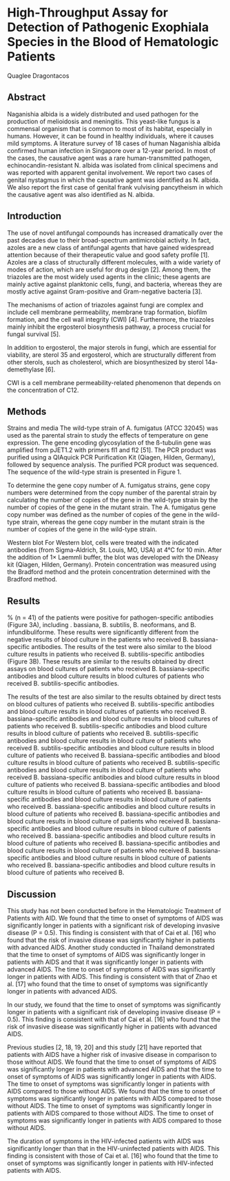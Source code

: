 # High-Throughput Assay for Detection of Pathogenic Exophiala Species in the Blood of Hematologic Patients
Quaglee Dragontacos


## Abstract
Naganishia albida is a widely distributed and used pathogen for the production of melioidosis and meningitis. This yeast-like fungus is a commensal organism that is common to most of its habitat, especially in humans. However, it can be found in healthy individuals, where it causes mild symptoms. A literature survey of 18 cases of human Naganishia albida confirmed human infection in Singapore over a 12-year period. In most of the cases, the causative agent was a rare human-transmitted pathogen, echinocandin-resistant N. albida was isolated from clinical specimens and was reported with apparent genital involvement. We report two cases of genital nystagmus in which the causative agent was identified as N. albida. We also report the first case of genital frank vulvising pancytheism in which the causative agent was also identified as N. albida.


## Introduction
The use of novel antifungal compounds has increased dramatically over the past decades due to their broad-spectrum antimicrobial activity. In fact, azoles are a new class of antifungal agents that have gained widespread attention because of their therapeutic value and good safety profile [1]. Azoles are a class of structurally different molecules, with a wide variety of modes of action, which are useful for drug design [2]. Among them, the triazoles are the most widely used agents in the clinic; these agents are mainly active against planktonic cells, fungi, and bacteria, whereas they are mostly active against Gram-positive and Gram-negative bacteria [3].

The mechanisms of action of triazoles against fungi are complex and include cell membrane permeability, membrane trap formation, biofilm formation, and the cell wall integrity (CWI) [4]. Furthermore, the triazoles mainly inhibit the ergosterol biosynthesis pathway, a process crucial for fungal survival [5].

In addition to ergosterol, the major sterols in fungi, which are essential for viability, are sterol 35 and ergosterol, which are structurally different from other sterols, such as cholesterol, which are biosynthesized by sterol 14a-demethylase [6].

CWI is a cell membrane permeability-related phenomenon that depends on the concentration of C12.


## Methods
Strains and media
The wild-type strain of A. fumigatus (ATCC 32045) was used as the parental strain to study the effects of temperature on gene expression. The gene encoding glycosylation of the ß-tubulin gene was amplified from pJET1.2 with primers fl1 and fl2 [51]. The PCR product was purified using a QIAquick PCR Purification Kit (Qiagen, Hilden, Germany), followed by sequence analysis. The purified PCR product was sequenced. The sequence of the wild-type strain is presented in Figure 1.

To determine the gene copy number of A. fumigatus strains, gene copy numbers were determined from the copy number of the parental strain by calculating the number of copies of the gene in the wild-type strain by the number of copies of the gene in the mutant strain. The A. fumigatus gene copy number was defined as the number of copies of the gene in the wild-type strain, whereas the gene copy number in the mutant strain is the number of copies of the gene in the wild-type strain.

Western blot
For Western blot, cells were treated with the indicated antibodies (from Sigma-Aldrich, St. Louis, MO, USA) at 4°C for 10 min. After the addition of 1× Laemmli buffer, the blot was developed with the DNeasy kit (Qiagen, Hilden, Germany). Protein concentration was measured using the Bradford method and the protein concentration determined with the Bradford method.


## Results
% (n = 41) of the patients were positive for pathogen-specific antibodies (Figure 3A), including . bassiana, B. subtilis, B. neoformans, and B. infundibuliforme. These results were significantly different from the negative results of blood culture in the patients who received B. bassiana-specific antibodies. The results of the test were also similar to the blood culture results in patients who received B. subtilis-specific antibodies (Figure 3B). These results are similar to the results obtained by direct assays on blood cultures of patients who received B. bassiana-specific antibodies and blood culture results in blood cultures of patients who received B. subtilis-specific antibodies.

The results of the test are also similar to the results obtained by direct tests on blood cultures of patients who received B. subtilis-specific antibodies and blood culture results in blood cultures of patients who received B. bassiana-specific antibodies and blood culture results in blood cultures of patients who received B. subtilis-specific antibodies and blood culture results in blood culture of patients who received B. subtilis-specific antibodies and blood culture results in blood culture of patients who received B. subtilis-specific antibodies and blood culture results in blood culture of patients who received B. bassiana-specific antibodies and blood culture results in blood culture of patients who received B. subtilis-specific antibodies and blood culture results in blood culture of patients who received B. bassiana-specific antibodies and blood culture results in blood culture of patients who received B. bassiana-specific antibodies and blood culture results in blood culture of patients who received B. bassiana-specific antibodies and blood culture results in blood culture of patients who received B. bassiana-specific antibodies and blood culture results in blood culture of patients who received B. bassiana-specific antibodies and blood culture results in blood culture of patients who received B. bassiana-specific antibodies and blood culture results in blood culture of patients who received B. bassiana-specific antibodies and blood culture results in blood culture of patients who received B. bassiana-specific antibodies and blood culture results in blood culture of patients who received B. bassiana-specific antibodies and blood culture results in blood culture of patients who received B. bassiana-specific antibodies and blood culture results in blood culture of patients who received B.


## Discussion
This study has not been conducted before in the Hematologic Treatment of Patients with AID. We found that the time to onset of symptoms of AIDS was significantly longer in patients with a significant risk of developing invasive disease (P = 0.5). This finding is consistent with that of Cai et al. [16] who found that the risk of invasive disease was significantly higher in patients with advanced AIDS. Another study conducted in Thailand demonstrated that the time to onset of symptoms of AIDS was significantly longer in patients with AIDS and that it was significantly longer in patients with advanced AIDS. The time to onset of symptoms of AIDS was significantly longer in patients with AIDS. This finding is consistent with that of Zhao et al. [17] who found that the time to onset of symptoms was significantly longer in patients with advanced AIDS.

In our study, we found that the time to onset of symptoms was significantly longer in patients with a significant risk of developing invasive disease (P = 0.5). This finding is consistent with that of Cai et al. [16] who found that the risk of invasive disease was significantly higher in patients with advanced AIDS.

Previous studies [2, 18, 19, 20] and this study [21] have reported that patients with AIDS have a higher risk of invasive disease in comparison to those without AIDS. We found that the time to onset of symptoms of AIDS was significantly longer in patients with advanced AIDS and that the time to onset of symptoms of AIDS was significantly longer in patients with AIDS. The time to onset of symptoms was significantly longer in patients with AIDS compared to those without AIDS. We found that the time to onset of symptoms was significantly longer in patients with AIDS compared to those without AIDS. The time to onset of symptoms was significantly longer in patients with AIDS compared to those without AIDS. The time to onset of symptoms was significantly longer in patients with AIDS compared to those without AIDS.

The duration of symptoms in the HIV-infected patients with AIDS was significantly longer than that in the HIV-uninfected patients with AIDS. This finding is consistent with those of Cai et al. [16] who found that the time to onset of symptoms was significantly longer in patients with HIV-infected patients with AIDS.
